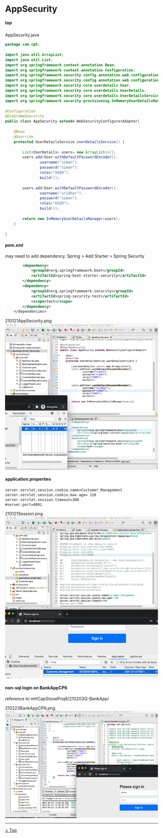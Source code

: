 
AppSecurity
===
##### top
[top]: topOfThePage


AppSecurity.java
``` java
package com.cp5;

import java.util.ArrayList;
import java.util.List;
import org.springframework.context.annotation.Bean;
import org.springframework.context.annotation.Configuration;
import org.springframework.security.config.annotation.web.configuration.EnableWebSecurity;
import org.springframework.security.config.annotation.web.configuration.WebSecurityConfigurerAdapter;
import org.springframework.security.core.userdetails.User;
import org.springframework.security.core.userdetails.UserDetails;
import org.springframework.security.core.userdetails.UserDetailsService;
import org.springframework.security.provisioning.InMemoryUserDetailsManager;

@Configuration
@EnableWebSecurity
public class AppSecurity extends WebSecurityConfigurerAdapter{
	
	@Bean
	@Override
	protected UserDetailsService userDetailsService() {
		
		List<UserDetails> users= new ArrayList<>();
		users.add(User.withDefaultPasswordEncoder().
				username("simon").
				password("simon").
				roles("USER").
				build());
		
		users.add(User.withDefaultPasswordEncoder().
				username("sridhar").
				password("simon").
				roles("USER").
				build());
			
		return new InMemoryUserDetailsManager(users);
	}

}

```
#### pom.xml
may need to add dependency. Spring > Add Starter > Spring Security
``` xml
		<dependency>
			<groupId>org.springframework.boot</groupId>
			<artifactId>spring-boot-starter-security</artifactId>
		</dependency>
		<dependency>
			<groupId>org.springframework.security</groupId>
			<artifactId>spring-security-test</artifactId>
			<scope>test</scope>
		</dependency>
	</dependencies>
```



210121AppSecurity.png <img src="210121AppSecurity.png">

#### application.properties
``` 
server.servlet.session.cookie.name=Customer_Management
server.servlet.session.cookie.max-age= 120
server.servlet.session.timeout=300
#server.port=8081
```

210121Session.png <img src="210121Session.png">

#### non-sql login on BankAppCP6
reference to mHCapStoneProj6/210203Q-BankApp/

210223BankAppCP6.png <img src="210223BankAppCP6.png">



---
[:top: Top](#top)

